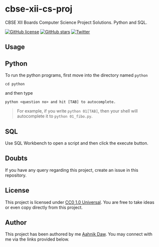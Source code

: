# cbse-xii-cs-proj

CBSE XII Boards Computer Science Project Solutions. Python and SQL.

[![GitHub license](https://img.shields.io/github/license/aahnik/cbse-xii-cs-proj)](https://github.com/aahnik/cbse-xii-cs-proj/blob/main/LICENSE)
[![GitHub stars](https://img.shields.io/github/stars/aahnik/cbse-xii-cs-proj)](https://github.com/aahnik/cbse-xii-cs-proj/stargazers)
[![Twitter](https://img.shields.io/twitter/url?style=social&url=https%3A%2F%2Fgithub.com%2Faahnik%2Fcbse-xii-cs-proj)](https://twitter.com/intent/tweet?text=Wow:&url=https%3A%2F%2Fgithub.com%2Faahnik%2Fcbse-xii-cs-proj)

## Usage

## Python

To run the python programs,
first move into the directory named `python`

```shell
cd python
```

and then type

```shell
python <question no> and hit [TAB] to autocomplete.
```

>For example, if you write `python 01[TAB]`,
>then your shell will autocomplete it to `python 01_fibo.py`.

## SQL

Use SQL Workbench to open a script and then click the execute button.

## Doubts

If you have any query regarding this project, create an issue in this repository.

## License

This project is licensed under [CC0 1.0 Universal](https://github.com/aahnik/cbse-xii-cs-proj/blob/main/LICENSE). You are free to take ideas or even copy directly from this project.

## Author

This project has been authored by me [Aahnik Daw](https://github.com/aahnik).
You may connect with me via the links provided below.
